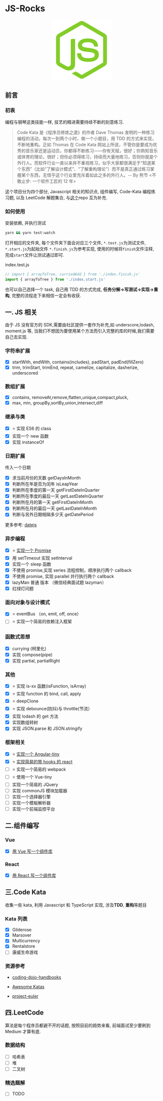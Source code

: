 # JS-Rocks

<p align="center">
  <a href="#">
    <img width="200" src="./assets/js-rock.png"></img>
  </a>
</p>

## 前言

### 初衷

编程与钢琴这类技能一样, 技艺的精进需要持续不断的刻意练习.

> Code Kata 是《程序员修炼之道》的作者 Dave Thomas 发明的一种练习编程的活动，每次一到两个小时，做一个小题目，用 TDD 的方式来实现，不断地重构。正如 Thomas 在 Code Kata 网站上所说，不管你是要成为优秀的音乐家还是运动员，你都得不断练习——你有天赋，很好；你熟知音乐或体育的理论，很好；但你必须得练习，持续而大量地练习，否则你就是个外行人。而软件行业一直以来并不重视练习，似乎大家都很满足于“知道某个东西”（比如“了解设计模式”、“了解重构理论”）而不是真正通过练习掌握某个东西，无怪乎这个行业里充斥着如此之多的外行人。-- By 熊节 <不敢止步: 一个软件工匠的 12 年>

这个项目分为四个部分, Javascript 相关的知识点, 组件编写, Code-Kata 编程练习题, 以及 LeetCode 解题集合, 与[这个](https://github.com/chenxiaoyao6228/blog)repo 互为补充.

### 如何使用

安装依赖, 并执行测试

```bash
yarn && yarn test:watch
```

打开相应的文件夹, 每个文件夹下面会对应三个文件, `*.test.js`为测试文件, `*.start.js`为起始文件 `*.finish.js`为参考实现, 使用的时候将`finish`文件注释, 完成`start`文件让测试通过即可.

index.test.js

```js
// import { arrayToTree, curriedAdd } from './index.finish.js'
import { arrayToTree } from './index.start.js'
```

也可以自己选择一个 task, 自己用 TDD 的方式完成, **任务分解->写测试->实现->重构**, 完整的流程走下来相信一定会有收获.

## 一. JS 相关

由于 JS 没有官方的 SDK,需要由社区提供一套作为补充,如 underscore,lodash, moment.js 等, 当我们不想因为要使用某个方法而引入完整的库的时候,我们需要自己去实现.

### 字符串扩展

- [x] startWith, endWith, contains(includes), padStart, padEnd(fillZero)
- [x] trim, trimStart, trimEnd, repeat, camelize, capitalize, dasherize, underscored

### 数组扩展

- [x] contains, removeAt,remove,flatten,unique,compact,pluck,
- [x] max, min, groupBy,sortBy,union,intersect,diff

### 继承与类

- [x] ⭐ 实现 ES6 的 class
- [x] 实现一个 new 函数
- [x] 实现 instanceOf

### 日期扩展

传入一个日期

- [x] 求当前月份的天数 getDaysInMonth
- [x] 判断所在年是否为闰年 isLeapYear
- [x] 判断所在季度的第一天 getFirstDateInQuarter
- [x] 判断所在季度的最后一天 getLastDateInQuarter
- [x] 判断所在月的第一天 getFirstDateInMonth
- [x] 判断所在月的最后一天 getLastDateInMonth
- [x] 判断与另外日期相隔多少天 getDatePeriod

更多参考: [datejs](https://www.npmjs.com/package/datejs)

### 异步编程

- [x] ⭐ [实现一个 Promise](https://github.com/chenxiaoyao6228/js-rocks/tree/feat-promise/js-related/promise-tiny)
- [x] 用 setTimeout 实现 setInterval
- [x] 实现一个 sleep 函数
- [x] 不使用 promise,实现 series 流程控制，顺序执行两个 callback
- [x] 不使用 promise, 实现 parallel 并行执行两个 callback
- [x] lazyMan 普通 版本 （微信经典面试题 lazyman）
- [x] 红绿灯问题

### 面向对象与设计模式

- [x] ⭐ eventBus （on, emit, off, once）
- [ ] ⭐ 实现一个简易的依赖注入框架

### 函数式思想

- [x] currying (柯里化)
- [x] 实现 compose(pipe)
- [x] 实现 partial, partialRight

### 其他

- [x] ⭐ 实现 is-xx 函数(isFunction, isArray)
- [x] ⭐ 实现 function 的 bind, call, apply
- [x] ⭐ deepClone
- [x] ⭐ 实现 debounce(防抖)与 throttle(节流）
- [x] 实现 lodash 的 get 方法
- [x] 实现数组转树
- [x] 实现 JSON.parse 和 JSON.stringify

### 框架相关

- [x] ⭐ [实现一个 Angular-tiny](https://github.com/chenxiaoyao6228/angular-tiny)
- [x] ⭐ [实现简易的带 hooks 的 react](https://github.com/chenxiaoyao6228/york/tree/master/packages/facade)
- [ ] ⭐ 实现一个简易的 webpack
- [ ] ⭐ 使用一个 Vue-tiny
- [ ] 实现一个简易的 JQuery
- [ ] 实现 commonJS 模块加载器
- [ ] 实现一个选择器引擎
- [ ] 实现一个模板解析器
- [ ] 实现一个前端监控平台

## 二.组件编写

### Vue

- [x] [用 Vue 写一个组件库](https://github.com/chenxiaoyao6228/graceful-ui)

### React

- [x] [用 React 写一个组件库](https://chenxiaoyao6228.github.io/one-ui)

## 三.Code Kata

收集一些 kata, 利用 Javascript 和 TypeScript 实现, 涉及**TDD**, **重构**等题目

### Kata 列表

- [x] Gilderose
- [x] Marsover
- [x] Multicurrency
- [x] Rentalstore
- [ ] 康威生命游戏

### 资源参考

- [coding-dojo-handbooks](https://www.amazon.com/Coding-Dojo-Handbook-Emily-Bache/dp/919811803X)

- [Awesome Katas](https://github.com/gamontal/awesome-katas)

- [project-euler](https://www.freecodecamp.org/learn/coding-interview-prep/project-euler)

## 四.LeetCode

算法是每个程序员都避不开的话题, 按照目前的趋势来看, 前端面试至少要刷到 Medium 才算有底.

### 数据结构

- [ ] 哈希表
- [ ] 堆
- [ ] 二叉树

### 精选题解

- [ ] TODO

